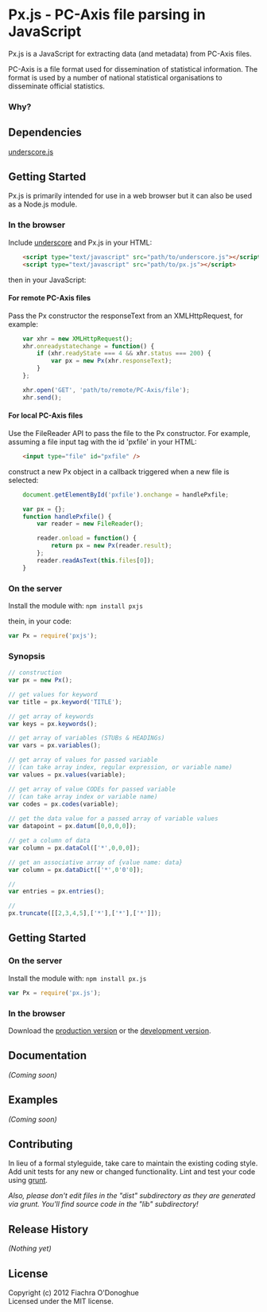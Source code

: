 Px.js - PC-Axis file parsing in JavaScript
===

Px.js is a JavaScript for extracting data (and metadata) from PC-Axis files.

PC-Axis is a file format used for dissemination of statistical information. The format is used by a number of national statistical organisations to disseminate official statistics.

### Why?



## Dependencies

[underscore.js](http://underscorejs.org)

## Getting Started

Px.js is primarily intended for use in a web browser but it can also be used as a Node.js module.


### In the browser

Include [underscore](http://underscorejs.org) and Px.js in your HTML:

```html
	<script type="text/javascript" src="path/to/underscore.js"></script>
	<script type="text/javascript" src="path/to/px.js"></script>
```

then in your JavaScript:

#### For remote PC-Axis files

Pass the Px constructor the responseText from an XMLHttpRequest, for example: 


```javascript
	var xhr = new XMLHttpRequest();
	xhr.onreadystatechange = function() {
		if (xhr.readyState === 4 && xhr.status === 200) {
			var px = new Px(xhr.responseText);
		}
	};

	xhr.open('GET', 'path/to/remote/PC-Axis/file');
	xhr.send();
```

#### For local PC-Axis files

Use the FileReader API to pass the file to the Px constructor. For example, assuming a file input tag with the id 'pxfile' in your HTML:

```html
	<input type="file" id="pxfile" />
```

construct a new Px object in a callback triggered when a new file is selected:

```javascript
	document.getElementById('pxfile').onchange = handlePxfile;

    var px = {};
    function handlePxfile() {
    	var reader = new FileReader();

    	reader.onload = function() {
			return px = new Px(reader.result);
		};
		reader.readAsText(this.files[0]);
    }
```

### On the server
Install the module with: `npm install pxjs`

thein, in your code:

```javascript
var Px = require('pxjs');
```


### Synopsis

```javascript
// construction
var px = new Px();

// get values for keyword
var title = px.keyword('TITLE');

// get array of keywords
var keys = px.keywords();

// get array of variables (STUBs & HEADINGs)
var vars = px.variables();

// get array of values for passed variable
// (can take array index, regular expression, or variable name)
var values = px.values(variable);

// get array of value CODEs for passed variable
// (can take array index or variable name)
var codes = px.codes(variable);
    
// get the data value for a passed array of variable values
var datapoint = px.datum([0,0,0,0]);

// get a column of data
var column = px.dataCol(['*',0,0,0]);

// get an associative array of {value name: data}
var column = px.dataDict(['*',0'0'0]);

// 
var entries = px.entries();

//
px.truncate([[2,3,4,5],['*'],['*'],['*']]);
```

## Getting Started
### On the server
Install the module with: `npm install px.js`

```javascript
var Px = require('px.js');
```

### In the browser
Download the [production version][min] or the [development version][max].

[min]: https://raw.github.com/fod/px.js/master/dist/px.min.js
[max]: https://raw.github.com/fod/px.js/master/dist/px.js


## Documentation
_(Coming soon)_

## Examples
_(Coming soon)_

## Contributing
In lieu of a formal styleguide, take care to maintain the existing coding style. Add unit tests for any new or changed functionality. Lint and test your code using [grunt](https://github.com/cowboy/grunt).

_Also, please don't edit files in the "dist" subdirectory as they are generated via grunt. You'll find source code in the "lib" subdirectory!_

## Release History
_(Nothing yet)_

## License
Copyright (c) 2012 Fiachra O'Donoghue  
Licensed under the MIT license.

